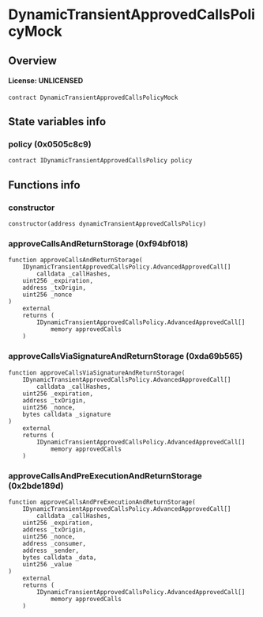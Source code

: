 # DynamicTransientApprovedCallsPolicyMock

## Overview

#### License: UNLICENSED

```solidity
contract DynamicTransientApprovedCallsPolicyMock
```


## State variables info

### policy (0x0505c8c9)

```solidity
contract IDynamicTransientApprovedCallsPolicy policy
```


## Functions info

### constructor

```solidity
constructor(address dynamicTransientApprovedCallsPolicy)
```


### approveCallsAndReturnStorage (0xf94bf018)

```solidity
function approveCallsAndReturnStorage(
    IDynamicTransientApprovedCallsPolicy.AdvancedApprovedCall[]
        calldata _callHashes,
    uint256 _expiration,
    address _txOrigin,
    uint256 _nonce
)
    external
    returns (
        IDynamicTransientApprovedCallsPolicy.AdvancedApprovedCall[]
            memory approvedCalls
    )
```


### approveCallsViaSignatureAndReturnStorage (0xda69b565)

```solidity
function approveCallsViaSignatureAndReturnStorage(
    IDynamicTransientApprovedCallsPolicy.AdvancedApprovedCall[]
        calldata _callHashes,
    uint256 _expiration,
    address _txOrigin,
    uint256 _nonce,
    bytes calldata _signature
)
    external
    returns (
        IDynamicTransientApprovedCallsPolicy.AdvancedApprovedCall[]
            memory approvedCalls
    )
```


### approveCallsAndPreExecutionAndReturnStorage (0x2bde189d)

```solidity
function approveCallsAndPreExecutionAndReturnStorage(
    IDynamicTransientApprovedCallsPolicy.AdvancedApprovedCall[]
        calldata _callHashes,
    uint256 _expiration,
    address _txOrigin,
    uint256 _nonce,
    address _consumer,
    address _sender,
    bytes calldata _data,
    uint256 _value
)
    external
    returns (
        IDynamicTransientApprovedCallsPolicy.AdvancedApprovedCall[]
            memory approvedCalls
    )
```

